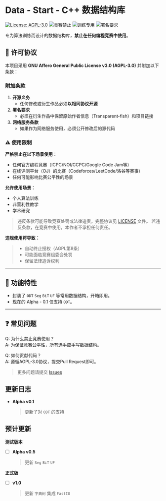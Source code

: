 # Data - Start - C++ 数据结构库

[![License: AGPL-3.0](https://img.shields.io/badge/License-AGPL_v3-blue.svg)](https://www.gnu.org/licenses/agpl-3.0)
![竞赛禁止](https://img.shields.io/badge/竞赛使用-禁止-red)
![训练专用](https://img.shields.io/badge/用途-算法训练-9cf)
![署名要求](https://img.shields.io/badge/署名-必须保留-brightgreen)

专为算法训练而设计的数据结构库，**禁止在任何编程竞赛中使用**。

## 📜 许可协议
本项目采用 **GNU Affero General Public License v3.0 (AGPL-3.0)** 并附加以下条款：

### 附加条款
1. **开源义务**  
   - 任何修改或衍生作品必须**以相同协议开源**
2. **署名要求**  
   - 必须在衍生作品中保留原始作者信息（Transparent-fish）和项目链接
3. **网络服务条款**  
   - 如果作为网络服务使用，必须公开修改后的源代码

### ⚠️ 使用限制
**严格禁止在以下场景使用**：
- 任何官方编程竞赛（ICPC/NOI/CCPC/Google Code Jam等）
- 在线评测平台（OJ）的比赛（Codeforces/LeetCode/洛谷等赛事）
- 任何可能影响比赛公平性的场景

**允许使用场景**：
- 个人算法训练
- 非营利性教学
- 学术研究

> 违反条款可能导致竞赛处罚或法律追责。完整协议见 [LICENSE](https://github.com/Transparent-fish/Data-Start/main/LICENSE.txt) 文件。
> 若违反条款，在竞赛中使用，本作者不承担任何责任。

**违规使用将导致：**
> - 自动终止授权（AGPL第8条）
> - 可能面临竞赛组委会处罚
> - 保留法律追诉权利

---

## 🚀 功能特性
- 封装了 `ODT` `Seg` `BiT` `UF` 等常用数据结构，开箱即用。
- 现在的 Alpha - 0.1 仅支持 `ODT`。
---

## ❓ 常见问题
Q: 为什么禁止竞赛使用？  
A: 为保证竞赛公平性，所有选手应手写数据结构。

Q: 如何贡献代码？  
A: 遵循AGPL-3.0协议，提交Pull Request即可。

> 更多问题请提交 [Issues](https://github.com/Transparent-fish/Data-Start/issues)

## 更新日志

- **Alpha v0.1**
  > 更新了对 `ODT` 的支持

## **预计更新**

**测试版本**

- [ ] **Alpha v0.5**
  > 更新 `Seg` `BiT` `UF`

**正式版**

- [ ] **v1.0**
  > 更新 `字典树`
  > 集成 `FastIO`
